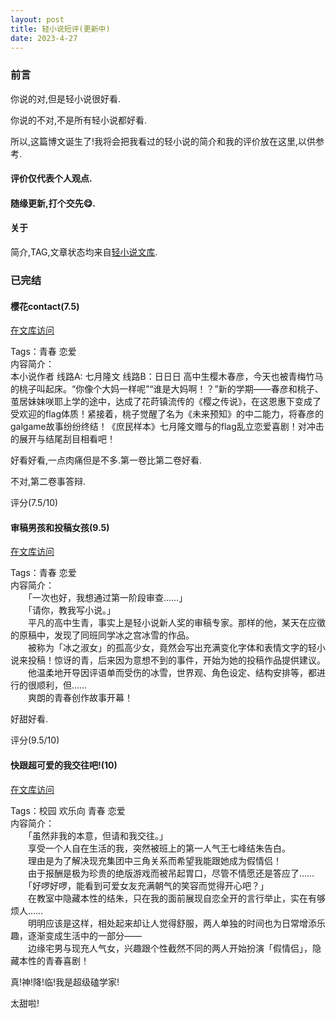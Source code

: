 ```yaml
---
layout: post
title: 轻小说短评(更新中)
date: 2023-4-27
---
```


### 前言

你说的对,但是轻小说很好看.

你说的不对,不是所有轻小说都好看.

所以,这篇博文诞生了!我将会把我看过的轻小说的简介和我的评价放在这里,以供参考.

#### 评价仅代表个人观点.

#### 随缘更新,打个交先😋.

#### 关于

简介,TAG,文章状态均来自[轻小说文库](https://www.wenku8.net/index.php).

### 已完结

#### 樱花contact(7.5)

[在文库访问](https://www.wenku8.net/book/1685.htm)

Tags：青春 恋爱  
内容简介：  
本小说作者 线路A: 七月隆文 线路B：日日日
高中生樱木春彦，今天也被青梅竹马的桃子叫起床。“你像个大妈一样呢”“谁是大妈啊！？”新的学期——春彦和桃子、茧居妹妹咲耶上学的途中，达成了花莳镇流传的《樱之传说》，在这恩惠下变成了受欢迎的flag体质！紧接着，桃子觉醒了名为《未来预知》的中二能力，将春彦的galgame故事纷纷终结！《庶民样本》七月隆文赠与的flag乱立恋爱喜剧！对冲击的展开与结尾刮目相看吧！

好看好看,一点肉痛但是不多.第一卷比第二卷好看.

不对,第二卷事答辩.

评分(7.5/10)

#### 审稿男孩和投稿女孩(9.5)

[在文库访问](https://www.wenku8.net/book/2092.htm)

Tags：青春 恋爱  
内容简介：  
　　「一次也好，我想通过第一阶段审查……」  
　　「请你，教我写小说。」  
　　平凡的高中生青，事实上是轻小说新人奖的审稿专家。那样的他，某天在应徵的原稿中，发现了同班同学冰之宫冰雪的作品。  
　　被称为「冰之淑女」的孤高少女，竟然会写出充满变化字体和表情文字的轻小说来投稿！惊讶的青，后来因为意想不到的事件，开始为她的投稿作品提供建议。  
　　他温柔地开导因评语单而受伤的冰雪，世界观、角色设定、结构安排等，都进行的很顺利，但……  
　　爽朗的青春创作故事开幕！

好甜好看.

评分(9.5/10)

#### 快跟超可爱的我交往吧!(10)

[在文库访问](https://www.wenku8.net/book/3014.htm)

Tags：校园 欢乐向 青春 恋爱  
内容简介：  
　　「虽然非我的本意，但请和我交往。」  
　　享受一个人自在生活的我，突然被班上的第一人气王七峰结朱告白。  
　　理由是为了解决现充集团中三角关系而希望我能跟她成为假情侣！  
　　由于报酬是极为珍贵的绝版游戏而被吊起胃口，尽管不情愿还是答应了……  
　　「好啰好啰，能看到可爱女友充满朝气的笑容而觉得开心吧？」  
　　在教室中隐藏本性的结朱，只在我的面前展现自恋全开的言行举止，实在有够烦人……  
　　明明应该是这样，相处起来却让人觉得舒服，两人单独的时间也为日常增添乐趣，逐渐变成生活中的一部分――  
　　边缘宅男与现充人气女，兴趣跟个性截然不同的两人开始扮演「假情侣」，隐藏本性的青春喜剧！  

真!神!降!临!我是超级磕学家!

太甜啦!
